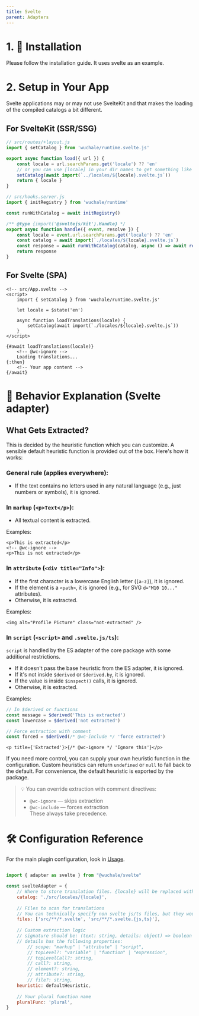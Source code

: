 ```yaml
---
title: Svelte
parent: Adapters
---
```


# 1. 🚀 Installation

Please follow the installation guide. It uses svelte as an example.

# 2. Setup in Your App

Svelte applications may or may not use SvelteKit and that makes the loading of the compiled catalogs a bit different.

## For SvelteKit (SSR/SSG)

```typescript
// src/routes/+layout.js
import { setCatalog } from 'wuchale/runtime.svelte.js'

export async function load({ url }) {
    const locale = url.searchParams.get('locale') ?? 'en'
    // or you can use [locale] in your dir names to get something like /en/path as params here
    setCatalog(await import(`../locales/${locale}.svelte.js`))
    return { locale }
}
```

```typescript
// src/hooks.server.js
import { initRegistry } from 'wuchale/runtime'

const runWithCatalog = await initRegistry()

/** @type {import('@sveltejs/kit').Handle} */
export async function handle({ event, resolve }) {
    const locale = event.url.searchParams.get('locale') ?? 'en'
    const catalog = await import(`./locales/${locale}.svelte.js`)
    const response = await runWithCatalog(catalog, async () => await resolve(event))
	return response
}
```

## For Svelte (SPA)

```svelte
<!-- src/App.svelte -->
<script>
    import { setCatalog } from 'wuchale/runtime.svelte.js'
    
    let locale = $state('en')
    
    async function loadTranslations(locale) {
        setCatalog(await import(`./locales/${locale}.svelte.js`))
    }
</script>

{#await loadTranslations(locale)}
    <!-- @wc-ignore -->
    Loading translations...
{:then}
    <!-- Your app content -->
{/await}
```

# 🧠 Behavior Explanation (Svelte adapter)

## What Gets Extracted?

This is decided by the heuristic function which you can customize. A sensible
default heuristic function is provided out of the box. Here's how it works:

### General rule (applies everywhere):
- If the text contains no letters used in any natural language (e.g., just numbers or symbols), it is ignored.

### In `markup` (`<p>Text</p>`):
- All textual content is extracted.

Examples:

```svelte
<p>This is extracted</p>
<!-- @wc-ignore -->
<p>This is not extracted</p>
```

### In `attribute` (`<div title="Info">`):
- If the first character is a lowercase English letter (`[a-z]`), it is ignored.
- If the element is a `<path>`, it is ignored (e.g., for SVG `d="M10 10..."` attributes).
- Otherwise, it is extracted.

Examples:

```svelte
<img alt="Profile Picture" class="not-extracted" />
```

### In `script` (`<script>` and `.svelte.js/ts`):

`script` is handled by the ES adapter of the core package with some additional restrictions.
- If it doesn't pass the base heuristic from the ES adapter, it is ignored.
- If it's not inside `$derived` or `$derived.by`, it is ignored.
- If the value is inside `$inspect()` calls, it is ignored.
- Otherwise, it is extracted.

Examples:

```javascript
// In $derived or functions
const message = $derived('This is extracted')
const lowercase = $derived('not extracted')

// Force extraction with comment
const forced = $derived(/* @wc-include */ 'force extracted')
```
```svelte
<p title={'Extracted'}>{/* @wc-ignore */ 'Ignore this'}</p>
```

If you need more control, you can supply your own heuristic function in the
configuration. Custom heuristics can return `undefined` or `null` to fall back
to the default. For convenience, the default heuristic is exported by the
package.

> 💡 You can override extraction with comment directives:
> - `@wc-ignore` — skips extraction
> - `@wc-include` — forces extraction  
> These always take precedence.

# 🛠️ Configuration Reference

For the main plugin configuration, look in [Usage](/usage).

```javascript

import { adapter as svelte } from "@wuchale/svelte"

const svelteAdapter = {
    // Where to store translation files. {locale} will be replaced with the respective locale.
    catalog: './src/locales/{locale}',
    
    // Files to scan for translations
    // You can technically specify non svelte js/ts files, but they would not be reactive
    files: ['src/**/*.svelte', 'src/**/*.svelte.{js,ts}'],
    
    // Custom extraction logic
    // signature should be: (text: string, details: object) => boolean | undefined
    // details has the following properties:
        // scope: "markup" | "attribute" | "script",
        // topLevel?: "variable" | "function" | "expression",
        // topLevelCall?: string,
        // call?: string,
        // element?: string,
        // attribute?: string,
        // file?: string,
    heuristic: defaultHeuristic,
    
    // Your plural function name
    pluralFunc: 'plural',
}
```
